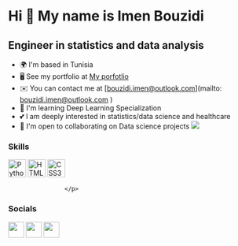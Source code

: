 Hi 👋 My name is Imen Bouzidi
=============================

Engineer in statistics and data analysis
----------------------------------------

*   🌍  I'm based in Tunisia
*   🖥️  See my portfolio at [My porfotlio](http://bouzidiimen.github.io/BouzidiImenn/)
*   ✉️  You can contact me at [bouzidi.imen@outlook.com](mailto: bouzidi.imen@outlook.com )
*   🧠  I'm learning Deep Learning Specialization
*   💕 I am deeply interested in statistics/data science and healthcare 
*   🤝  I'm open to collaborating on Data science projects
<a href="https://www.github.com/BouzidiImen" target="_blank" rel="noreferrer"><img
                  src="https://img.shields.io/github/followers/BouzidiImen?logo=github&style=for-the-badge&color=0891b2&labelColor=1c1917" /></a>

### Skills
<p align="left">
                                <a href="https://www.python.org/" target="_blank" rel="noreferrer"><img src="https://raw.githubusercontent.com/danielcranney/readme-generator/main/public/icons/skills/python-colored.svg" width="36" height="36" alt="Python" /></a>
                                <a href="https://developer.mozilla.org/en-US/docs/Glossary/HTML5" target="_blank" rel="noreferrer"><img src="https://raw.githubusercontent.com/danielcranney/readme-generator/main/public/icons/skills/html5-colored.svg" width="36" height="36" alt="HTML5" /></a>
                                <a href="https://www.w3.org/TR/CSS/#css" target="_blank" rel="noreferrer"><img src="https://raw.githubusercontent.com/danielcranney/readme-generator/main/public/icons/skills/css3-colored.svg" width="36" height="36" alt="CSS3" /></a>
                                
                    </p>
                    

### Socials
                  
 <p align="left"> <a href="https://www.github.com/BouzidiImen" target="_blank" rel="noreferrer"><img src="https://raw.githubusercontent.com/danielcranney/readme-generator/main/public/icons/socials/github-dark.svg" width="32" height="32" /></a> <a href="https://www.linkedin.com/in/imen-bouzidi-970643162/" target="_blank" rel="noreferrer"><img src="https://raw.githubusercontent.com/danielcranney/readme-generator/main/public/icons/socials/linkedin.svg" width="32" height="32" /></a> <a href="http://www.medium.com/imen-bouzidi" target="_blank" rel="noreferrer"><img src="https://raw.githubusercontent.com/danielcranney/readme-generator/main/public/icons/socials/medium-dark.svg" width="32" height="32" /></a></p>
